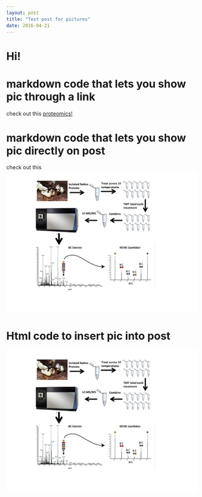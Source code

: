 ```yaml
---
layout: post
title: "Test post for pictures"
date: 2016-04-21
---
```


# Hi! 

# markdown code that lets you show pic through a link

check out this [proteomics!](/assets/20160421_test/20160126_mass_spec_proteomics.jpg)   


# markdown code that lets you show pic directly on post

check out this ![](/assets/20160421_test/20160126_mass_spec_proteomics.jpg?raw=true)    



# Html code to insert pic into post

<img src="/assets/20160421_test/20160126_mass_spec_proteomics.jpg">
